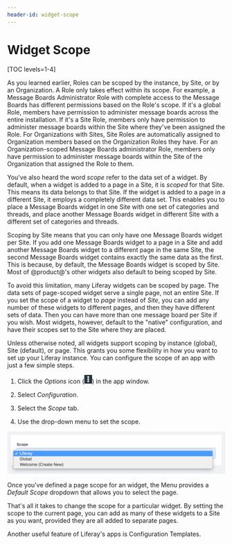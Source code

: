 ```yaml
---
header-id: widget-scope
---
```


# Widget Scope

[TOC levels=1-4]

As you learned earlier, Roles can be scoped by the instance, by Site, or by an
Organization. A Role only takes effect within its scope. For example, a Message
Boards Administrator Role with complete access to the Message Boards has
different permissions based on the Role's scope. If it's a global Role, members
have permission to administer message boards across the entire installation. If
it's a Site Role, members only have permission to administer message boards
within the Site where they've been assigned the Role. For Organizations with
Sites, Site Roles are automatically assigned to Organization members based on
the Organization Roles they have. For an Organization-scoped Message Boards
administrator Role, members only have permission to administer message boards
within the Site of the Organization that assigned the Role to them. 

You've also heard the word *scope* refer to the data set of a widget. By 
default, when a widget is added to a page in a Site, it is *scoped* for that 
Site. This means its data belongs to that Site. If the widget is added to a page
in a different Site, it employs a completely different data set. This enables
you to place a Message Boards widget in one Site with one set of categories and
threads, and place another Message Boards widget in different Site with
a different set of categories and threads.

Scoping by Site means that you can only have one Message Boards widget per 
Site. If you add one Message Boards widget to a page in a Site and add another 
Message Boards widget to a different page in the same Site, the second Message 
Boards widget contains exactly the same data as the first. This is because, by 
default, the Message Boards widget is scoped by Site. Most of @product@'s other 
widgets also default to being scoped by Site.

To avoid this limitation, many Liferay widgets can be scoped by page. The data 
sets of page-scoped widget serve a single page, not an entire Site. If you set 
the scope of a widget to *page* instead of *Site*, you can add any number of 
these widgets to different pages, and then they have different sets of data.
Then you can have more than one message board per Site if you wish. Most
widgets, however, default to the "native" configuration, and have their scopes
set to the Site where they are placed.

Unless otherwise noted, all widgets support scoping by instance (global), Site
(default), or page. This grants you some flexibility in how you want to set up
your Liferay instance. You can configure the scope of an app with just a few
simple steps.

1.  Click the *Options* icon (![Options](../../../images/icon-options.png)) in
    the app window.

2.  Select *Configuration*.

3.  Select the *Scope* tab.

4.  Use the drop-down menu to set the scope.

![Figure 1: You can change the scope of your application by navigating to its Configuration menu.](../../../images/changing-widget-scope.png)

Once you've defined a page scope for an widget, the Menu provides a
*Default Scope* dropdown that allows you to select the page.

That's all it takes to change the scope for a particular widget. By setting the 
scope to the current page, you can add as many of these widgets to a Site as 
you want, provided they are all added to separate pages. 

Another useful feature of Liferay's apps is Configuration Templates. 

